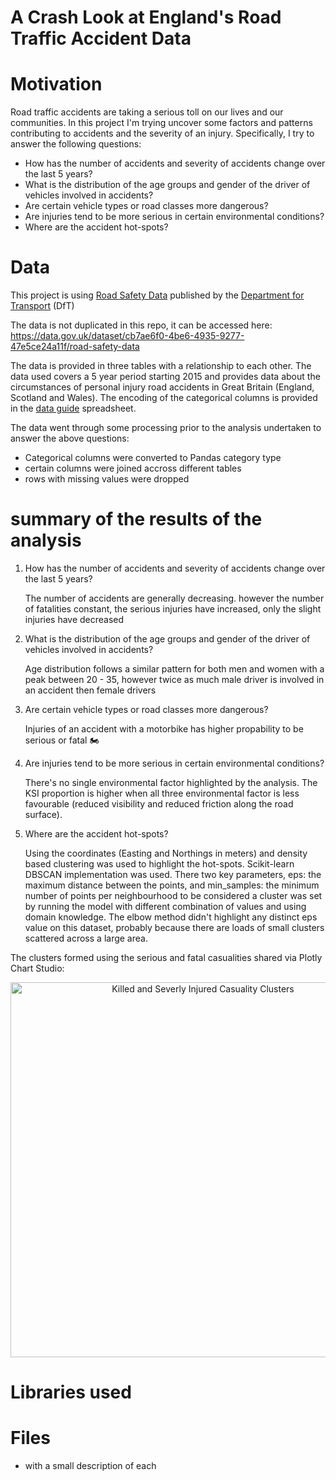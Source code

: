 # A Crash Look at England's Road Traffic Accident Data

# Motivation

Road traffic accidents are taking a serious toll on our lives and our communities.
In this project I'm trying uncover some factors and patterns contributing to accidents and the severity of an injury.
Specifically, I try to answer the following questions:
 - How has the number of accidents and severity of accidents change over the last 5 years?
 - What is the distribution of the age groups and gender of the driver of vehicles involved in accidents?
 - Are certain vehicle types or road classes more dangerous?
 - Are injuries tend to be more serious in certain environmental conditions?
 - Where are the accident hot-spots?

# Data
This project is using [Road Safety Data](https://data.gov.uk/dataset/cb7ae6f0-4be6-4935-9277-47e5ce24a11f/road-safety-data) published by the [Department for Transport](https://www.gov.uk/government/organisations/department-for-transport) (DfT)

The data is not duplicated in this repo, it can be accessed here: https://data.gov.uk/dataset/cb7ae6f0-4be6-4935-9277-47e5ce24a11f/road-safety-data

The data is provided in three tables with a relationship to each other. The data used covers a 5 year period starting 2015 and provides data about the circumstances of personal injury road accidents in Great Britain (England, Scotland and Wales). The encoding of the categorical columns is provided in the [data guide](http://data.dft.gov.uk/road-accidents-safety-data/variable%20lookup.xls) spreadsheet.

The data went through some processing prior to the analysis undertaken to answer the above questions:
 - Categorical columns were converted to Pandas category type
 - certain columns were joined accross different tables
 - rows with missing values were dropped

# summary of the results of the analysis

1. How has the number of accidents and severity of accidents change over the last 5 years?

    The number of accidents are generally decreasing. however the number of fatalities constant, the serious injuries have increased, only the slight injuries have decreased
    
2. What is the distribution of the age groups and gender of the driver of vehicles involved in accidents?

    Age distribution follows a similar pattern for both men and women with a peak between 20 - 35, however twice as much male driver is involved in an accident then female drivers
    
3. Are certain vehicle types or road classes more dangerous?

    Injuries of an accident with a motorbike has higher propability to be serious or fatal 🏍️
    
4. Are injuries tend to be more serious in certain environmental conditions?
    
    There's no single environmental factor highlighted by the analysis. The KSI proportion is higher when all three environmental factor is less favourable (reduced visibility and reduced friction along the road surface).

5. Where are the accident hot-spots?
    
    Using the coordinates (Easting and Northings in meters) and density based clustering was used to highlight the hot-spots.
    Scikit-learn DBSCAN implementation was used. There two key parameters, eps: the maximum distance between the points, and
    min_samples: the minimum number of points per neighbourhood to be considered a cluster was set by running the model with different combination of values and using domain knowledge. 
    The elbow method didn't highlight any distinct eps value on this dataset, probably because there are loads of small clusters scattered across a large area.

The clusters formed using the serious and fatal casualities shared via Plotly Chart Studio:

<div>
    <a href="https://plotly.com/~jeneigabor/13/?share_key=Zjsqt7Jw0Gd3RSvxjk011H" target="_blank" title="Killed and Severly Injured Casuality Clusters" style="display: block; text-align: center;"><img src="https://plotly.com/~jeneigabor/13.png?share_key=Zjsqt7Jw0Gd3RSvxjk011H" alt="Killed and Severly Injured Casuality Clusters" style="max-width: 100%;width: 600px;"  width="600" onerror="this.onerror=null;this.src='https://plotly.com/404.png';" /></a>
    <script data-plotly="jeneigabor:13" sharekey-plotly="Zjsqt7Jw0Gd3RSvxjk011H" src="https://plotly.com/embed.js" async></script>
</div>


# Libraries used

# Files 
 - with a small description of each
